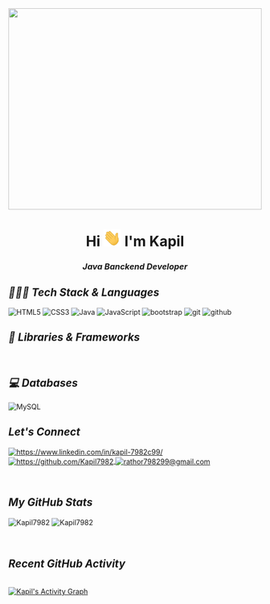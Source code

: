 <img src= "https://c.tenor.com/3bTxZ4HdrysAAAAd/pixels-neon.gif" width="100%" height="400px" align="center">

<!---------------------------------Heading Section----------------------------------->
<h1 align="center">
    Hi
    <img src="https://raw.githubusercontent.com/ABSphreak/ABSphreak/master/gifs/Hi.gif" width="35">
    I'm Kapil
</h1>

<!----------- About Section--------------------->

<h3 align="center">
   <i>Java Banckend Developer</i>
</h3



<br>
<! -----------------Tech Stack Section--------------------- >

### <h2><i>👨🏻‍💻 Tech Stack & Languages</i></h2>
![HTML5](https://img.shields.io/badge/HTML5-E34F26?style=for-the-badge&logo=html5&logoColor=white)
![CSS3](https://img.shields.io/badge/CSS3-1572B6?style=for-the-badge&logo=css3&logoColor=white)
![Java](https://img.shields.io/badge/Java-ED8B00?style=for-the-badge&logo=java&logoColor=white)
![JavaScript](https://img.shields.io/badge/JavaScript-323330?style=for-the-badge&logo=javascript&logoColor=F7DF1E)
<img src="https://img.shields.io/badge/Bootstrap-563D7C?style=for-the-badge&logo=bootstrap&logoColor=white" alt="bootstrap" />
<img src="https://img.shields.io/badge/Git-f44d27?style=for-the-badge&logo=git&logoColor=white" alt="git" />
<img src="https://img.shields.io/badge/GitHub-100000?style=for-the-badge&logo=github&logoColor=white" alt="github" />



### <h2><i>🚀 Libraries & Frameworks</i></h2>
<a href="" target="blank"><img src="https://img.shields.io/static/v1?style=for-the-badge&message=Spring&color=852100&label=" alt=""/></a>
<a href="" target="blank"><img src="https://img.shields.io/static/v1?style=for-the-badge&message=SpringBoot&color=00d09c&label=" alt="" /></a>
<a href="" target="blank"><img src="https://img.shields.io/static/v1?style=for-the-badge&message=Hibernate&color=000030&label=" alt=""/></a>
<a href="" target="blank"><img src="https://img.shields.io/static/v1?style=for-the-badge&message=JDBC&color=400030&label=" alt=""/></a>


### <h2><i>💻 Databases</i></h2>
![MySQL](https://img.shields.io/badge/MySQL-00000F?style=for-the-badge&logo=mysql&logoColor=white)

 
 
 
<!---------------- Social Media Links Section------------------------->

<h2><i>Let's Connect</i></h2>


<p align="left">
    <a href="https://www.linkedin.com/in/kapil-7982c99/" target="_blank">
        <img align="center" src="https://img.shields.io/badge/LinkedIn-0077B5?style=for-the-badge&logo=linkedin&logoColor=white" alt="https://www.linkedin.com/in/kapil-7982c99/" />
    </a>
    <a href="https://kapil7982.github.io/">
        <img align="center" src="https://img.shields.io/badge/Portfolio-18A303?style=for-the-badge&logo=ionic&logoColor=white" alt="https://github.com/Kapil7982" />
    </a>
    <a title="rathor798299@gmai.com" href="mailto:rathor798299@gmai.com">
        <img align="center" src="https://img.shields.io/badge/Gmail-D14836?style=for-the-badge&logo=gmail&logoColor=white" alt="rathor798299@gmail.com" />
    </a>
</p>

<br>

 
 
 

<!--------------------------- Star Section --------------------->

 <h2><i>My GitHub Stats</i></h2>

<p>
    <img align="center" src="https://github-readme-stats.vercel.app/api?username=Kapil7982&show_icons=true&include_all_commits=true&count_private=true&hide=issues,contribs&border_radius=0&locale=en&theme=dark" alt="Kapil7982" height="145" />
    <img align="center" src="https://github-readme-stats.vercel.app/api/top-langs/?username=Kapil7982&layout=compact&exclude_repo=Lybrate-Website-Clone-Version-2.0,Lybrate-Website-Clone,Adidas-Clone&hide=Shell&border_radius=0&theme=dark" alt="Kapil7982" height="145"/>
</p>
<br>
  
 <!-----------------------Statistics Section---------------------------> 
   <h2><i>Recent GitHub Activity</i></h2>
  <br/>
   <a href="https://github.com/Kapil7982"><img alt="Kapil's Activity Graph" src="https://activity-graph.herokuapp.com/graph?username=Kapil7982&custom_title=Kapil7982's%20Contribution%20Graph&theme=react-dark" /></a>
  <br/>

